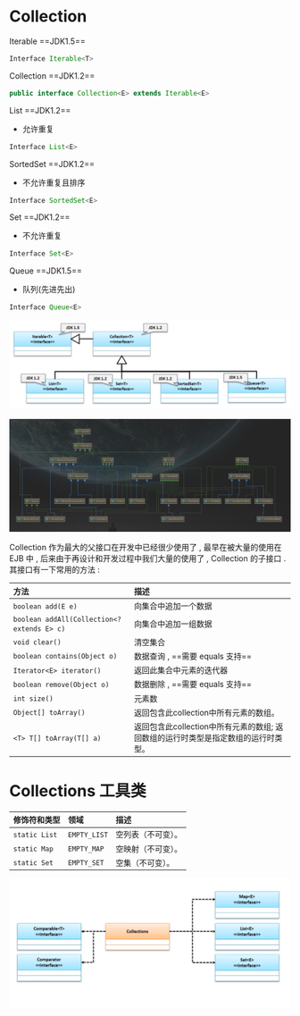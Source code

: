 # Collection

Iterable ==JDK1.5== 

```java
Interface Iterable<T>
```

Collection ==JDK1.2== 

```java
public interface Collection<E> extends Iterable<E>
```

List ==JDK1.2==  

- 允许重复

```java
Interface List<E>
```
SortedSet ==JDK1.2== 

- 不允许重复且排序

```java
Interface SortedSet<E>
```
Set ==JDK1.2== 

- 不允许重复

```java
Interface Set<E>
```
Queue ==JDK1.5== 

- 队列(先进先出)

```java
Interface Queue<E>
```

![1564125443533](assets/1564125443533.png)

![1564212647659](assets/1564212647659.png)

Collection 作为最大的父接口在开发中已经很少使用了 , 最早在被大量的使用在 EJB 中 , 后来由于再设计和开发过程中我们大量的使用了 , Collection 的子接口 . 其接口有一下常用的方法 :

| 方法                                    | 描述                                                         |
| :----------------------- | :-------------------------------------- |
| `boolean add(E e)`                              | 向集合中追加一个数据            |
| `boolean addAll(Collection<? extends E> c)`     | 向集合中追加一组数据                                         |
| `void clear()`                               | 清空集合                    |
| `boolean contains(Object o)`                    | 数据查询 , ==需要 equals 支持== |
| `Iterator<E> iterator()`                            | 返回此集合中元素的迭代器                                   |
| `boolean remove(Object o)`                      | 数据删除 , ==需要 equals 支持== |
| `int size()`                                | 元素数                                       |
| `Object[] toArray()`                             | 返回包含此collection中所有元素的数组。                       |
| `<T> T[] toArray(T[] a)`                        | 返回包含此collection中所有元素的数组; 返回数组的运行时类型是指定数组的运行时类型。 |

# Collections 工具类

| 修饰符和类型  | 领域         | 描述               |
| :------------ | :----------- | :----------------- |
| `static List` | `EMPTY_LIST` | 空列表（不可变）。 |
| `static Map`  | `EMPTY_MAP`  | 空映射（不可变）。 |
| `static Set`  | `EMPTY_SET`  | 空集（不可变）。   |

![1564367060268](assets/1564367060268.png)